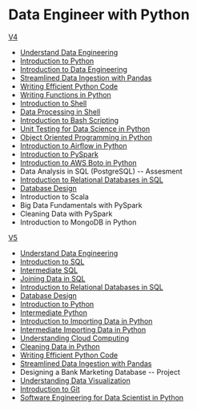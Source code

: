 # Data Engineer with Python

[V4](https://app.datacamp.com/learn/career-tracks/data-engineer?version=4)

- [Understand Data Engineering](./understand_data_engineering/)
- [Introduction to Python](./introduction_to_python/)
- [Introduction to Data Engineering](./introduction_to_data_engineering/)
- [Streamlined Data Ingestion with Pandas](./streamlined_data_ingestion_with_pandas/)
- [Writing Efficient Python Code](./writing_eficient_python_code/)
- [Writing Functions in Python](./writing_functions_in_python/)
- [Introduction to Shell](./introduction_to_shell/)
- [Data Processing in Shell](./data_processing_in_shell/)
- [Introduction to Bash Scripting](./introduction_to_bash_scripting/)
- [Unit Testing for Data Science in Python](./unit_testing_for_data_science_in_python/)
- [Object Oriented Programming in Python](./object_oriented_programming_in_python/)
- [Introduction to Airflow in Python](./introduction_to_airflow_in_python/)
- [Introduction to PySpark](./introduction_to_pyspark/)
- [Introduction to AWS Boto in Python](./introduction_to_aws_boto_in_python/)
- Data Analysis in SQL (PostgreSQL) -- Assesment
- [Introduction to Relational Databases in SQL](./introduction_to_relational_databases_in_sql/)
- [Database Design](./database_design/)
- Introduction to Scala
- Big Data Fundamentals with PySpark
- Cleaning Data with PySpark
- Introduction to MongoDB in Python



[V5](https://app.datacamp.com/learn/career-tracks/data-engineer?version=5)

- [Understand Data Engineering](./understand_data_engineering/)
- [Introduction to SQL](./introduction_to_sql/)
- [Intermediate SQL](./intermediate_sql/)
- [Joining Data in SQL](./joining_data_in_sql/)
- [Introduction to Relational Databases in SQL](./introduction_to_relational_databases_in_sql/)
- [Database Design](./database_design/)
- [Introduction to Python](./introduction_to_python/)
- [Intermediate Python](./intermediate_python/)
- [Introduction to Importing Data in Python](./introduction_to_importing_data_in_python/)
- [Intermediate Importing Data in Python](./intermediate_importing_data_in_python/)
- [Understanding Cloud Computing](./understanding_cloud_computing/)
- [Cleaning Data in Python](./cleaning_data_in_python/)
- [Writing Efficient Python Code](./writing_eficient_python_code/)
- [Streamlined Data Ingestion with Pandas](./streamlined_data_ingestion_with_pandas/)
- Designing a Bank Marketing Database -- Project
- [Understanding Data Visualization](./understanding_data_visualization/)
- [Introduction to Git](./introduction_to_git/)
- [Software Engineering for Data Scientist in Python](./software_engineering_for_data_scientist_in_python/)